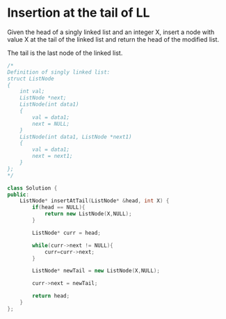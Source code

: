 # Insertion at the tail of LL

Given the head of a singly linked list and an integer X, insert a node with value X at the tail of the linked list and return the head of the modified list.

The tail is the last node of the linked list.

```cpp
/*
Definition of singly linked list:
struct ListNode
{
    int val;
    ListNode *next;
    ListNode(int data1)
    {
        val = data1;
        next = NULL;
    }
    ListNode(int data1, ListNode *next1)
    {
        val = data1;
        next = next1;
    }
};
*/

class Solution {
public:
    ListNode* insertAtTail(ListNode* &head, int X) {
        if(head == NULL){
            return new ListNode(X,NULL);
        }

        ListNode* curr = head;

        while(curr->next != NULL){
            curr=curr->next;
        }

        ListNode* newTail = new ListNode(X,NULL);

        curr->next = newTail;

        return head;
    }
};
```
